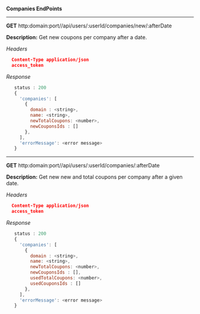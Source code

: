 **Companies EndPoints**
___
**GET** http:domain:port//api/users/:userId/companies/new/:afterDate

**Description:** Get new coupons per company after a date.
  
  *Headers*
  ```json
    Content-Type application/json
    access_token 
  ```
 *Response*
 ```javascript
    status : 200
    {
      'companies': [
        {
          domain : <string>,
          name: <string>,
          newTotalCoupons: <number>,
          newCouponsIds : []
        },
      ],
      'errorMessage': <error message>
    }
 ```
___ 
**GET** http:domain:port//api/users/:userId/companies/:afterDate

**Description:** Get new new and total coupons per company after a given date.
  
  *Headers*
  ```json
    Content-Type application/json
    access_token 
  ```
 *Response*
 ```javascript
    status : 200
    {
      'companies': [
        {
          domain : <string>,
          name: <string>,
          newTotalCoupons: <number>,
          newCouponsIds : [],
          usedTotalCoupons: <number>,
          usedCouponsIds : []
        },
      ],
      'errorMessage': <error message>
    }
 ```
